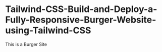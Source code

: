 # Tailwind-CSS-Build-and-Deploy-a-Fully-Responsive-Burger-Website-using-Tailwind-CSS
This is a Burger Site

